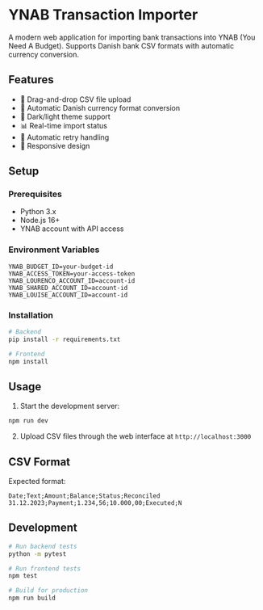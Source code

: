 # YNAB Transaction Importer

A modern web application for importing bank transactions into YNAB (You Need A Budget). Supports Danish bank CSV formats with automatic currency conversion.

## Features

- 🎯 Drag-and-drop CSV file upload
- 🔄 Automatic Danish currency format conversion
- 🌙 Dark/light theme support
- 📊 Real-time import status
- 🔁 Automatic retry handling
- 📱 Responsive design

## Setup

### Prerequisites

- Python 3.x
- Node.js 16+
- YNAB account with API access

### Environment Variables

```env
YNAB_BUDGET_ID=your-budget-id
YNAB_ACCESS_TOKEN=your-access-token
YNAB_LOURENCO_ACCOUNT_ID=account-id
YNAB_SHARED_ACCOUNT_ID=account-id
YNAB_LOUISE_ACCOUNT_ID=account-id
```

### Installation

```bash
# Backend
pip install -r requirements.txt

# Frontend
npm install
```

## Usage

1. Start the development server:
```bash
npm run dev
```

2. Upload CSV files through the web interface at `http://localhost:3000`

## CSV Format

Expected format:
```csv
Date;Text;Amount;Balance;Status;Reconciled
31.12.2023;Payment;1.234,56;10.000,00;Executed;N
```

## Development

```bash
# Run backend tests
python -m pytest

# Run frontend tests
npm test

# Build for production
npm run build
```